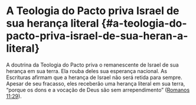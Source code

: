 # A Teologia do Pacto priva Israel de sua herança literal {#a-teologia-do-pacto-priva-israel-de-sua-heran-a-literal}

A doutrina da Teologia do Pacto priva o remanescente de Israel de sua herança em sua terra. Ela rouba deles sua esperança nacional. As Escrituras afirmam que a herança de Israel não será retida para sempre. Apesar de seu fracasso, eles receberão uma herança literal em sua terra, “porque os dons e a vocação de Deus são sem arrependimento” ([Romanos 11:29](http://bibliaonline.com.br/acf/rm/11/29)).
